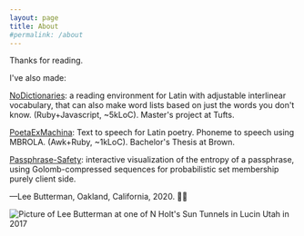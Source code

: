 ```yaml
---
layout: page
title: About
#permalink: /about
---
```


Thanks for reading.

I've also made:

[NoDictionaries](https://nodictionaries.com/vergil/aeneid-1/1-7): a reading environment for Latin with adjustable interlinear vocabulary, that can also make word lists based on just the words you don't know. (Ruby+Javascript, ~5kLoC). Master's project at Tufts.

[PoetaExMachina](https://poetaexmachina.net): Text to speech for Latin poetry. Phoneme to speech using MBROLA. (Awk+Ruby, ~1kLoC). Bachelor's Thesis at Brown.

[Passphrase-Safety](/passphrase-safety): interactive visualization of the entropy of a passphrase, using Golomb-compressed sequences for probabilistic set membership purely client side.

—Lee Butterman, Oakland, California, 2020. 🏳️‍🌈

![Picture of Lee Butterman at one of N Holt's Sun Tunnels in Lucin Utah in 2017](/assets/lsb-2017-suntunnels.jpg)
